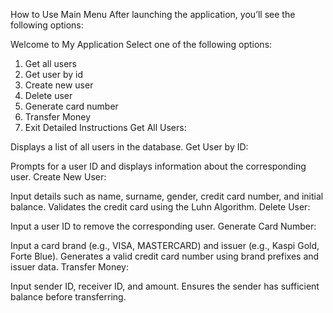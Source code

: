 How to Use
Main Menu
After launching the application, you’ll see the following options:

Welcome to My Application
Select one of the following options:
1. Get all users
2. Get user by id
3. Create new user
4. Delete user
5. Generate card number
6. Transfer Money
0. Exit
Detailed Instructions
Get All Users:

Displays a list of all users in the database.
Get User by ID:

Prompts for a user ID and displays information about the corresponding user.
Create New User:

Input details such as name, surname, gender, credit card number, and initial balance.
Validates the credit card using the Luhn Algorithm.
Delete User:

Input a user ID to remove the corresponding user.
Generate Card Number:

Input a card brand (e.g., VISA, MASTERCARD) and issuer (e.g., Kaspi Gold, Forte Blue).
Generates a valid credit card number using brand prefixes and issuer data.
Transfer Money:

Input sender ID, receiver ID, and amount.
Ensures the sender has sufficient balance before transferring.
